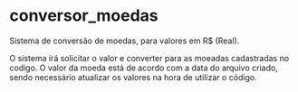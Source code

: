 # conversor_moedas

Sistema de conversão de moedas, para valores em R$ (Real).

O sistema irá solicitar o valor e converter para as moeadas cadastradas no codigo. O valor da moeda está de acordo com a data do arquivo criado, sendo necessário
atualizar os valores na hora de utilizar o código.
